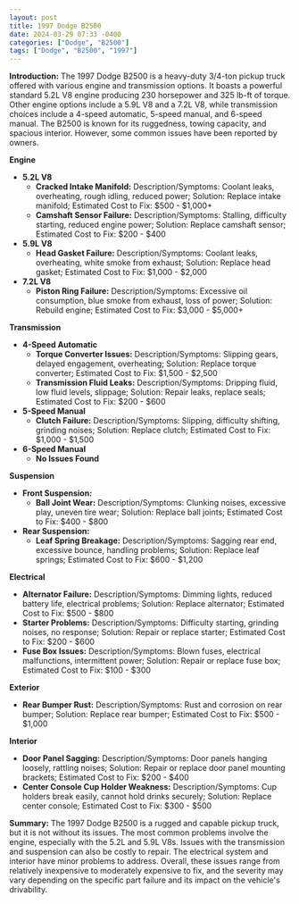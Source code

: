 ```yaml
---
layout: post
title: 1997 Dodge B2500
date: 2024-03-29 07:33 -0400
categories: ["Dodge", "B2500"]
tags: ["Dodge", "B2500", "1997"]
---
```

**Introduction:**
The 1997 Dodge B2500 is a heavy-duty 3/4-ton pickup truck offered with various engine and transmission options. It boasts a powerful standard 5.2L V8 engine producing 230 horsepower and 325 lb-ft of torque. Other engine options include a 5.9L V8 and a 7.2L V8, while transmission choices include a 4-speed automatic, 5-speed manual, and 6-speed manual. The B2500 is known for its ruggedness, towing capacity, and spacious interior. However, some common issues have been reported by owners.

**Engine**
- **5.2L V8**
    - **Cracked Intake Manifold:** Description/Symptoms: Coolant leaks, overheating, rough idling, reduced power; Solution: Replace intake manifold; Estimated Cost to Fix: $500 - $1,000+
    - **Camshaft Sensor Failure:** Description/Symptoms: Stalling, difficulty starting, reduced engine power; Solution: Replace camshaft sensor; Estimated Cost to Fix: $200 - $400
- **5.9L V8**
    - **Head Gasket Failure:** Description/Symptoms: Coolant leaks, overheating, white smoke from exhaust; Solution: Replace head gasket; Estimated Cost to Fix: $1,000 - $2,000
- **7.2L V8**
    - **Piston Ring Failure:** Description/Symptoms: Excessive oil consumption, blue smoke from exhaust, loss of power; Solution: Rebuild engine; Estimated Cost to Fix: $3,000 - $5,000+

**Transmission**
- **4-Speed Automatic**
    - **Torque Converter Issues:** Description/Symptoms: Slipping gears, delayed engagement, overheating; Solution: Replace torque converter; Estimated Cost to Fix: $1,500 - $2,500
    - **Transmission Fluid Leaks:** Description/Symptoms: Dripping fluid, low fluid levels, slippage; Solution: Repair leaks, replace seals; Estimated Cost to Fix: $200 - $600
- **5-Speed Manual**
    - **Clutch Failure:** Description/Symptoms: Slipping, difficulty shifting, grinding noises; Solution: Replace clutch; Estimated Cost to Fix: $1,000 - $1,500
- **6-Speed Manual**
    - **No Issues Found**

**Suspension**
- **Front Suspension:**
    - **Ball Joint Wear:** Description/Symptoms: Clunking noises, excessive play, uneven tire wear; Solution: Replace ball joints; Estimated Cost to Fix: $400 - $800
- **Rear Suspension:**
    - **Leaf Spring Breakage:** Description/Symptoms: Sagging rear end, excessive bounce, handling problems; Solution: Replace leaf springs; Estimated Cost to Fix: $600 - $1,200

**Electrical**
- **Alternator Failure:** Description/Symptoms: Dimming lights, reduced battery life, electrical problems; Solution: Replace alternator; Estimated Cost to Fix: $500 - $800
- **Starter Problems:** Description/Symptoms: Difficulty starting, grinding noises, no response; Solution: Repair or replace starter; Estimated Cost to Fix: $200 - $600
- **Fuse Box Issues:** Description/Symptoms: Blown fuses, electrical malfunctions, intermittent power; Solution: Repair or replace fuse box; Estimated Cost to Fix: $100 - $300

**Exterior**
- **Rear Bumper Rust:** Description/Symptoms: Rust and corrosion on rear bumper; Solution: Replace rear bumper; Estimated Cost to Fix: $500 - $1,000

**Interior**
- **Door Panel Sagging:** Description/Symptoms: Door panels hanging loosely, rattling noises; Solution: Repair or replace door panel mounting brackets; Estimated Cost to Fix: $200 - $400
- **Center Console Cup Holder Weakness:** Description/Symptoms: Cup holders break easily, cannot hold drinks securely; Solution: Replace center console; Estimated Cost to Fix: $300 - $500

**Summary:**
The 1997 Dodge B2500 is a rugged and capable pickup truck, but it is not without its issues. The most common problems involve the engine, especially with the 5.2L and 5.9L V8s. Issues with the transmission and suspension can also be costly to repair. The electrical system and interior have minor problems to address. Overall, these issues range from relatively inexpensive to moderately expensive to fix, and the severity may vary depending on the specific part failure and its impact on the vehicle's drivability.
